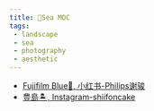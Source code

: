 ```yaml
---
title: 🌊Sea MOC
tags:
 - landscape
 - sea
 - photography
 - aesthetic
---
```


* [Fujifilm Blue🌊, 小红书-Philips谢骏](Photography/Aesthetic/Landscape/Sea/Fujifilm_Blue_by_小红书_Philips谢骏.md)
* [豊島🏝, Instagram-shiifoncake](Photography/Aesthetic/Landscape/Sea/豊島_Instagram_shiifoncake.md)